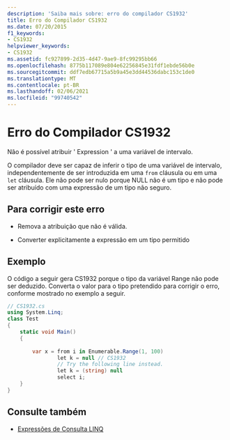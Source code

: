 ```yaml
---
description: 'Saiba mais sobre: erro do compilador CS1932'
title: Erro do Compilador CS1932
ms.date: 07/20/2015
f1_keywords:
- CS1932
helpviewer_keywords:
- CS1932
ms.assetid: fc927899-2d35-4d47-9ae9-8fc99295bb66
ms.openlocfilehash: 8775b117089e804e62256845e31fdf1ebde56b0e
ms.sourcegitcommit: ddf7edb67715a5b9a45e3dd44536dabc153c1de0
ms.translationtype: MT
ms.contentlocale: pt-BR
ms.lasthandoff: 02/06/2021
ms.locfileid: "99740542"
---
```

# <a name="compiler-error-cs1932"></a>Erro do Compilador CS1932

Não é possível atribuir ' Expression ' a uma variável de intervalo.  
  
 O compilador deve ser capaz de inferir o tipo de uma variável de intervalo, independentemente de ser introduzida em uma `from` cláusula ou em uma `let` cláusula. Ele não pode ser nulo porque NULL não é um tipo e não pode ser atribuído com uma expressão de um tipo não seguro.  
  
## <a name="to-correct-this-error"></a>Para corrigir este erro  
  
- Remova a atribuição que não é válida.  
  
- Converter explicitamente a expressão em um tipo permitido  
  
## <a name="example"></a>Exemplo  

 O código a seguir gera CS1932 porque o tipo da variável Range não pode ser deduzido. Converta o valor para o tipo pretendido para corrigir o erro, conforme mostrado no exemplo a seguir.  
  
```csharp  
// CS1932.cs  
using System.Linq;  
class Test  
{  
    static void Main()  
    {  
  
        var x = from i in Enumerable.Range(1, 100)  
                let k = null // CS1932  
                // Try the following line instead.  
                let k = (string) null  
                select i;  
    }  
}  
```  
  
## <a name="see-also"></a>Consulte também

- [Expressões de Consulta LINQ](../linq/index.md)
